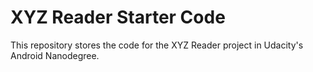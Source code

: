 # XYZ Reader Starter Code

This repository stores the code for the XYZ Reader project in Udacity's Android Nanodegree.
